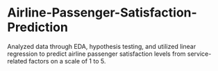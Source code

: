 # Airline-Passenger-Satisfaction-Prediction
Analyzed data through EDA, hypothesis testing, and utilized linear regression to predict airline passenger satisfaction levels from service-related factors on a scale of 1 to 5.
